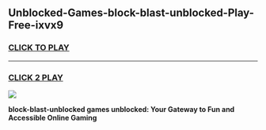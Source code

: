 
## Unblocked-Games-block-blast-unblocked-Play-Free-ixvx9
<h3>
<a href="https://premium76.site?title=block-blast-unblocked&ref=15A">CLICK TO PLAY</a></h3>
<hr>

<h3>
<a href="https://premium76.site?title=block-blast-unblocked&ref=15A">CLICK 2 PLAY</a>
  
</h3>

<a href="https://premium76.site?title=block-blast-unblocked&ref=15A"><img src="https://clearcache.store/games.png"></a>


**block-blast-unblocked games unblocked: Your Gateway to Fun and Accessible Online Gaming**
